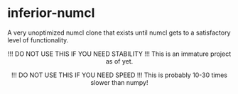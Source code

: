 # inferior-numcl

A very unoptimized numcl clone that exists until numcl gets to a satisfactory level of functionality.

<p style="text-align:center;">!!! DO NOT USE THIS IF YOU NEED STABILITY !!! This is an immature project as of yet.</p>

<p style="text-align:center;">!!! DO NOT USE THIS IF YOU NEED SPEED !!! This is probably 10-30 times slower than numpy!</p>
